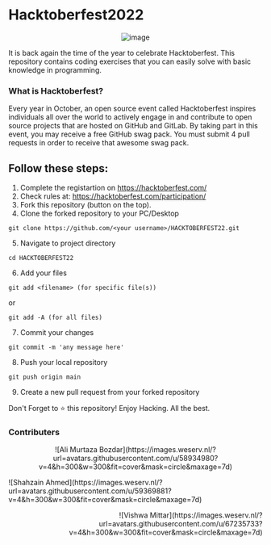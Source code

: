 # Hacktoberfest2022
<p align="center"> <img src="https://uno-website-assets.s3.amazonaws.com/wp-content/uploads/2022/09/28094927/Uno_HackFest22_Hero_V1-1536x593.jpg" alt="image" /> </p>

It is back again the time of the year to celebrate Hacktoberfest. This repository contains coding exercises that you can easily solve with basic knowledge in programming.

<h3>What is Hacktoberfest?</h3>

<p>Every year in October, an open source event called Hacktoberfest inspires individuals all over the world to actively engage in and contribute to open source projects that are hosted on GitHub and GitLab. By taking part in this event, you may receive a free GitHub swag pack. You must submit 4 pull requests in order to receive that awesome swag pack.</p>


## Follow these steps:

1. Complete the registartion on https://hacktoberfest.com/
2. Check rules at: https://hacktoberfest.com/participation/
3. Fork this repository (button on the top).
4. Clone the forked repository to your PC/Desktop
```
git clone https://github.com/<your username>/HACKTOBERFEST22.git
```

5. Navigate to project directory
```
cd HACKTOBERFEST22
```

6. Add your files
```
git add <filename> (for specific file(s))
```

or

```
git add -A (for all files)
```

7. Commit your changes
```
git commit -m 'any message here'
```

8. Push your local repository
```
git push origin main
```

9. Create a new pull request from your forked repository


Don't Forget to ⭐ this repository!
Enjoy Hacking.
All the best.



<h3>Contributers</h3>

<div>

<p align="center">
![Ali Murtaza Bozdar](https://images.weserv.nl/?url=avatars.githubusercontent.com/u/58934980?v=4&h=300&w=300&fit=cover&mask=circle&maxage=7d)
</p>

<p align="left">
![Shahzain Ahmed](https://images.weserv.nl/?url=avatars.githubusercontent.com/u/59369881?v=4&h=300&w=300&fit=cover&mask=circle&maxage=7d)
</p>

<p align="right">
![Vishwa Mittar](https://images.weserv.nl/?url=avatars.githubusercontent.com/u/67235733?v=4&h=300&w=300&fit=cover&mask=circle&maxage=7d)
</p>

</div>
